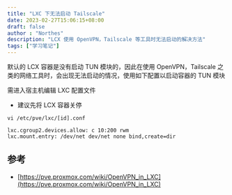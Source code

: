 ```yaml
---
title: "LXC 下无法启动 Tailscale"
date: 2023-02-27T15:06:15+08:00
draft: false
author : "Northes"
description: "LCX 使用 OpenVPN，Tailscale 等工具时无法启动的解决方法"
tags: ["学习笔记"]
---
```



默认的 LCX 容器是没有启动 TUN 模块的，因此在使用 OpenVPN，Tailscale 之类的网络工具时，会出现无法启动的情况，使用如下配置以启动容器的 TUN 模块

需进入宿主机编辑 LXC 配置文件

- 建议先将 LCX 容器关停

`vi /etc/pve/lxc/[id].conf`

```text
lxc.cgroup2.devices.allow: c 10:200 rwm
lxc.mount.entry: /dev/net dev/net none bind,create=dir
```

## 参考

- [https://pve.proxmox.com/wiki/OpenVPN_in_LXC](https://pve.proxmox.com/wiki/OpenVPN_in_LXC)